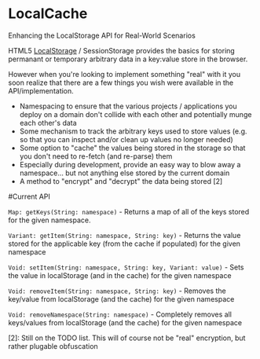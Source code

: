 # LocalCache
Enhancing the LocalStorage API for Real-World Scenarios

HTML5 [LocalStorage][1] / SessionStorage provides the basics for storing permanant or temporary arbitrary data in a key:value store in the browser.

However when you're looking to implement something "real" with it you soon realize that there are a few things you wish were available in the API/implementation.

* Namespacing to ensure that the various projects / applications you deploy on a domain don't collide with each other and potentially munge each other's data
* Some mechanism to track the arbitrary keys used to store values (e.g. so that you can inspect and/or clean up values no longer needed)
* Some option to "cache" the values being stored in the storage so that you don't need to re-fetch (and re-parse) them
* Especially during development, provide an easy way to blow away a namespace... but not anything else stored by the current domain
* A method to "encrypt" and "decrypt" the data being stored [2]

#Current API

`Map: getKeys(String: namespace)` - Returns a map of all of the keys stored for the given namespace.

`Variant: getItem(String: namespace, String: key)` - Returns the value stored for the applicable key (from the cache if populated) for the given namespace

`Void: setItem(String: namespace, String: key, Variant: value)` - Sets the value in localStorage (and in the cache) for the given namespace

`Void: removeItem(String: namespace, String: key)` - Removes the key/value from localStorage (and the cache) for the given namespace

`Void: removeNamespace(String: namespace)` - Completely removes all keys/values from localStorage (and the cache) for the given namespace


[1]: https://developer.mozilla.org/en-US/docs/Web/API/Window.localStorage
[2]: Still on the TODO list.  This will of course not be "real" encryption, but rather plugable obfuscation
